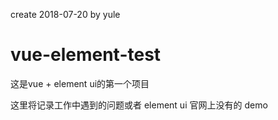 create 2018-07-20 by yule
# vue-element-test
这是vue + element ui的第一个项目

这里将记录工作中遇到的问题或者 element ui 官网上没有的 demo

